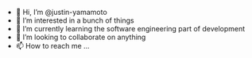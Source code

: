 - 👋 Hi, I’m @justin-yamamoto
- 👀 I’m interested in a bunch of things
- 🌱 I’m currently learning the software engineering part of development
- 💞️ I’m looking to collaborate on anything
- 📫 How to reach me ...

<!---
justin-yamamoto/justin-yamamoto is a ✨ special ✨ repository because its `README.md` (this file) appears on your GitHub profile.
You can click the Preview link to take a look at your changes.
--->

